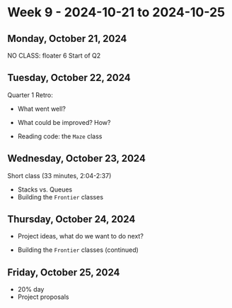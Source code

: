 # Week 9 - 2024-10-21 to 2024-10-25

## Monday, October 21, 2024

NO CLASS: floater 6
Start of Q2

## Tuesday, October 22, 2024

Quarter 1 Retro:

- What went well?
- What could be improved? How?

- Reading code: the `Maze` class

## Wednesday, October 23, 2024

Short class (33 minutes, 2:04-2:37)

- Stacks vs. Queues
- Building the `Frontier` classes

## Thursday, October 24, 2024

- Project ideas, what do we want to do next?

- Building the `Frontier` classes (continued)

## Friday, October 25, 2024

- 20% day
- Project proposals
